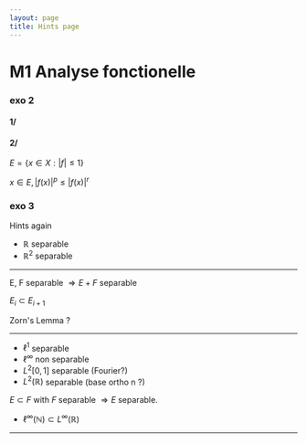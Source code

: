 ```yaml
---
layout: page
title: Hints page
---
```


# M1 Analyse fonctionelle


### exo 2

#### 1/

#### 2/
 $E=\{x \in X:|f| \leq 1\}$

$x\in E, \,|f(x)|^p \leq |f(x)|^r$

### exo 3

Hints again

- $\mathbb{R}$ separable
- $\mathbb{R}^2$ separable

---

E, F separable $\Rightarrow E + F$ separable


$E_i \subset E_{i+1}$

Zorn's Lemma ?

---

- $\ell^1$ separable
- $\ell^\infty$ non separable
- $L^2[0,1]$ separable (Fourier?)
- $L^2(\mathbb{R})$ separable (base ortho n ?)

$E \subset F$ with $F$ separable 
$\Rightarrow E$ separable.

- $\ell^\infty(\mathbb{N}) \subset L^\infty(\mathbb{R})$

---
